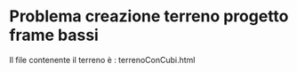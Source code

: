 # Problema creazione terreno progetto frame bassi
Il file contenente il terreno è : terrenoConCubi.html
